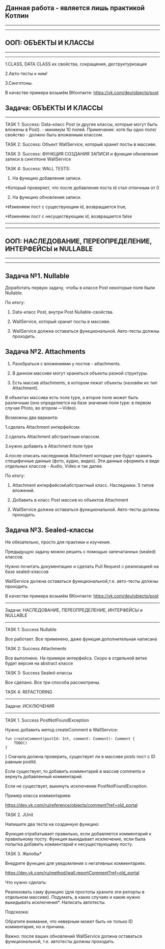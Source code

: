 Данная работа - является лишь практикой Котлин
--
_____________________________________
_____________________________________

ООП: ОБЪЕКТЫ И КЛАССЫ
--
_____________________________________
_____________________________________

1.CLASS, DATA CLASS их свойства, сокращения, деструктуризация

2.Aвто-тесты к ним!

3.Синглтоны.

В качестве примера возьмём ВКонтакте: https://vk.com/dev/objects/post

Задача: ОБЪЕКТЫ И КЛАССЫ
--
_______________________________________________________________________________
TASK 1: Success: Data-класс Post (и другие классы, которые могут быть вложены в Post). - минимум 10 полей.
Примечание: хотя бы одно поле/свойство - должно быть вложенным классом.

TASK 2: Success: Объект WallService, который хранит посты в массиве.

TASK 3: Success: ФУНКЦИЯ СОЗДАНИЯ ЗАПИСИ и функция обновления записи в синглтоне WallService

TASK 4: Success:  WALL TESTS:

1. На функцию добавления записи.

*Который проверяет, что после добавления поста id стал отличным от 0

2. На функцию обновления записи.

*Изменяем пост с существующим id, возвращается true,

*Изменяем пост с несуществующим id, возвращается false
_____________________________________
_____________________________________

ООП: НАСЛЕДОВАНИЕ, ПЕРЕОПРЕДЕЛЕНИЕ, ИНТЕРФЕЙСЫ и NULLABLE
--
_____________________________________
_____________________________________

Задача №1. Nullable
--
Доработать первую задачу, чтобы в классе Post некоторые поля были Nullable.

По итогу:

1. Data-класс Post, внутри Post Nullable-свойства.


2. WallService, который хранит посты в массиве.


3. WallService должна оставаться функциональной. Авто-тесты должны проходить.

Задача №2. Attachments
--

1. Разобраться с вложениями у постов - attachments.


2. В данном массиве могут храниться объекты разной структуры.


3. Есть массив attachments, в котором лежат объекты (назовём их тип Attachment).

В объектах массива есть поле type, а второе поле может быть различным (оно определяется на базе значения поля type: в
первом случае Photo, во втором —Video).

Возможны два варианта:

1.сделать Attachment интерфейсом.

2.сделать Attachment абстрактным классом.

3.нужно добавить в Attachment поле type

4.после описать наследников Attachment которые уже будут хранить специфичные данные (фото, аудио, видео).
Эти данные оформить в виде отдельных классов - Audio, Video и так далее.

По итогу:

1. Attachment интерфейсом\абстрактный класс. Наследники. 5 типов вложений.


2. Добавить в класс Post массив из объектов Attachment


3. WallService должна оставаться функциональной. Авто-тесты должны проходить.

Задача №3. Sealed-классы
--

Не обязательно, просто для практики и изучения.

Предыдущую задачу можно решить с помощью запечатанных (sealed) классов.

Нужно почитать документацию и сделать Pull Request с реализацией на базе sealed-классов

WallService должна оставаться функциональной,т.е. авто-тесты должны проходить.

В качестве примера возьмём ВКонтакте: https://vk.com/dev/objects/post
_______________________________________________________________________________
Задачи: НАСЛЕДОВАНИЕ, ПЕРЕОПРЕДЕЛЕНИЕ, ИНТЕРФЕЙСЫ и NULLABLE
_______________________________________________________________________________
TASK 1: Success Nullable

Все работает. Все применено, даже функция дополнительная написана

TASK 2: Success Attachments

Все выполнено. На примере интерфейса. Скоро в отдельной ветке будет версия на abstract классе

TASK 3: Success Sealed-классы

Все сделано. Все три способа рассмотрены. 

TASK 4: REFACTORING

______________________________________________________________________________
Задачи: ИСКЛЮЧЕНИЯ
______________________________________________________________________________

TASK 1. Success PostNotFoundException

Нужно добавить метод createComment в WallService:

    fun createComment(postId: Int, comment: Comment): Comment {
        TODO()
    }
}
Cначала должна проверить, существует ли в массиве posts пост с ID равным postId. 

Если существует, то добавить комментарий в массив comments и вернуть добавленный комментарий.

Если не существует, выкинуть исключение PostNotFoundException.

Пример класса комментариев:

https://dev.vk.com/ru/reference/objects/comment?ref=old_portal


TASK 2. JUnit

Напишите два теста на созданную функцию:

Функция отрабатывает правильно, если добавляется комментарий к правильному посту.
Функция выкидывает исключение, если была попытка добавить комментарий к несуществующему посту.

TASK 3. Жалобы*

Внедрите функцию для уведомления о негативных комментариях. 

https://dev.vk.com/ru/method/wall.reportComment?ref=old_portal

Что нужно сделать:

Реализовать саму функцию (для простоты храните эти репорты в отдельном массиве).
Подумать, в каких случаях и какие нужно выкидывать исключения*.
Написать автотесты.

Подсказка:

Обратите внимание, что неверным может быть не только ID комментария, но и причина.

Важно: после ваших обновлений WallService должна оставаться функциональной, т.е. автотесты должны проходить.
